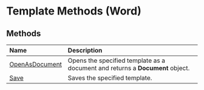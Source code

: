 
# Template Methods (Word)

## Methods



|**Name**|**Description**|
|:-----|:-----|
|[OpenAsDocument](3e73bddd-a5af-5c58-cd66-3271271633dd.md)|Opens the specified template as a document and returns a  **Document** object.|
|[Save](34f41798-89a1-050f-be00-2e8421b1389b.md)|Saves the specified template.|
